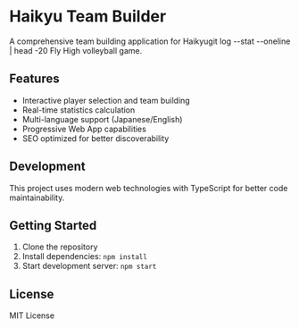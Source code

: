# Haikyu Team Builder

A comprehensive team building application for Haikyugit log --stat --oneline | head -20 Fly High volleyball game.

## Features

- Interactive player selection and team building
- Real-time statistics calculation
- Multi-language support (Japanese/English)
- Progressive Web App capabilities
- SEO optimized for better discoverability

## Development

This project uses modern web technologies with TypeScript for better code maintainability.

## Getting Started

1. Clone the repository
2. Install dependencies: `npm install`
3. Start development server: `npm start`

## License

MIT License
